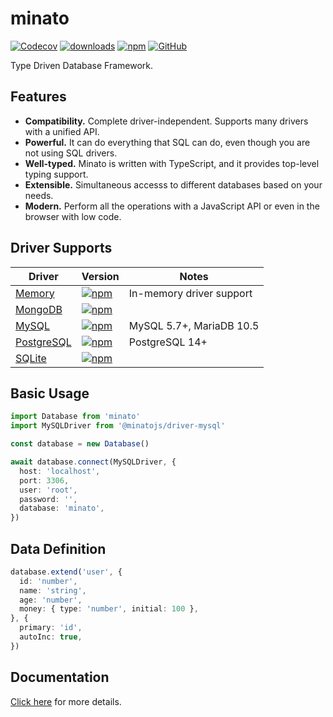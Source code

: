 # minato

[![Codecov](https://img.shields.io/codecov/c/github/cordiverse/minato?style=flat-square)](https://codecov.io/gh/cordiverse/minato)
[![downloads](https://img.shields.io/npm/dm/minato?style=flat-square)](https://www.npmjs.com/package/minato)
[![npm](https://img.shields.io/npm/v/minato?style=flat-square)](https://www.npmjs.com/package/minato)
[![GitHub](https://img.shields.io/github/license/cordiverse/minato?style=flat-square)](https://github.com/cordiverse/minato/blob/master/LICENSE)

Type Driven Database Framework.

## Features

- **Compatibility.** Complete driver-independent. Supports many drivers with a unified API.
- **Powerful.** It can do everything that SQL can do, even though you are not using SQL drivers.
- **Well-typed.** Minato is written with TypeScript, and it provides top-level typing support.
- **Extensible.** Simultaneous accesss to different databases based on your needs.
- **Modern.** Perform all the operations with a JavaScript API or even in the browser with low code.

## Driver Supports

| Driver | Version | Notes |
| ------ | ------ | ----- |
| [Memory](https://github.com/cordiverse/minato/tree/master/packages/memory) | [![npm](https://img.shields.io/npm/v/@minatojs/driver-memory?style=flat-square)](https://www.npmjs.com/package/@minatojs/driver-memory) | In-memory driver support |
| [MongoDB](https://github.com/cordiverse/minato/tree/master/packages/mongo) | [![npm](https://img.shields.io/npm/v/@minatojs/driver-mongo?style=flat-square)](https://www.npmjs.com/package/@minatojs/driver-mongo) | |
| [MySQL](https://github.com/cordiverse/minato/tree/master/packages/mysql) | [![npm](https://img.shields.io/npm/v/@minatojs/driver-mysql?style=flat-square)](https://www.npmjs.com/package/@minatojs/driver-mysql) | MySQL 5.7+, MariaDB 10.5 |
| [PostgreSQL](https://github.com/cordiverse/minato/tree/master/packages/postgres) | [![npm](https://img.shields.io/npm/v/@minatojs/driver-postgres?style=flat-square)](https://www.npmjs.com/package/@minatojs/driver-postgres) | PostgreSQL 14+ |
| [SQLite](https://github.com/cordiverse/minato/tree/master/packages/sqlite) | [![npm](https://img.shields.io/npm/v/@minatojs/driver-sqlite?style=flat-square)](https://www.npmjs.com/package/@minatojs/driver-sqlite) | |

## Basic Usage

```ts
import Database from 'minato'
import MySQLDriver from '@minatojs/driver-mysql'

const database = new Database()

await database.connect(MySQLDriver, {
  host: 'localhost',
  port: 3306,
  user: 'root',
  password: '',
  database: 'minato',
})
```

## Data Definition

```ts
database.extend('user', {
  id: 'number',
  name: 'string',
  age: 'number',
  money: { type: 'number', initial: 100 },
}, {
  primary: 'id',
  autoInc: true,
})
```

## Documentation

[Click here](https://koishi.chat/en-US/guide/database/) for more details.
